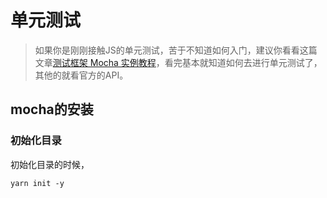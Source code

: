 # 单元测试

> 如果你是刚刚接触JS的单元测试，苦于不知道如何入门，建议你看看这篇文章[测试框架 Mocha 实例教程](http://www.ruanyifeng.com/blog/2015/12/a-mocha-tutorial-of-examples.html)，看完基本就知道如何去进行单元测试了，其他的就看官方的API。

## mocha的安装

### 初始化目录

初始化目录的时候，

```shell
yarn init -y
```